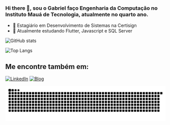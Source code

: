 ### Hi there 👋, sou o Gabriel faço Engenharia da Computação no Instituto Mauá de Tecnologia, atualmente no quarto ano.

- 🔭 Estagiário em Desenvolvimento de Sistemas na Certisign
- 🌱 Atualmente estudando Flutter, Javascript e SQL Server

![GitHub stats](https://github-readme-stats.vercel.app/api?username=GabrielGodoy01&show_icons=true&theme=dracula)

![Top Langs](https://github-readme-stats.vercel.app/api/top-langs/?username=GabrielGodoy01&layout=compact&theme=dracula)

## Me encontre também em:
[![LinkedIn](https://img.shields.io/badge/linkedin-%230077B5.svg?style=for-the-badge&logo=linkedin&logoColor=white)](https://www.https://www.linkedin.com/in/gabrielgbraz/)
[![Blog](https://img.shields.io/badge/Blogger-FF5722?style=for-the-badge&logo=blogger&logoColor=white)](https://gabrielgodoy01.github.io/)

  ![Snake animation](https://github.com/GabrielGodoy01/GabrielGodoy01/blob/output/github-contribution-grid-snake.svg)

<!--
**GabrielGodoy01/GabrielGodoy01** is a ✨ _special_ ✨ repository because its `README.md` (this file) appears on your GitHub profile.

Here are some ideas to get you started:

- 🔭 I’m currently working on ...
- 🌱 I’m currently learning ...
- 👯 I’m looking to collaborate on ...
- 🤔 I’m looking for help with ...
- 💬 Ask me about ...
- 📫 How to reach me: ...
- 😄 Pronouns: ...
- ⚡ Fun fact: ...
-->
